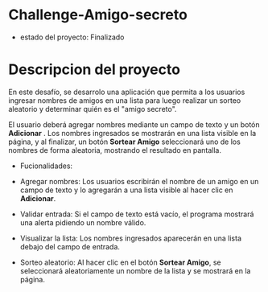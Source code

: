 # Challenge-Amigo-secreto

- estado del proyecto: Finalizado

# Descripcion del proyecto

En este desafío, se desarrolo una aplicación que permita a los usuarios ingresar nombres de amigos en una lista para luego realizar un sorteo aleatorio y determinar quién es el "amigo secreto".

El usuario deberá agregar nombres mediante un campo de texto y un botón **Adicionar** . Los nombres ingresados se mostrarán en una lista visible en la página, y al finalizar, un botón **Sortear Amigo** seleccionará uno de los nombres de forma aleatoria, mostrando el resultado en pantalla.

- Fucionalidades:
  
- Agregar nombres: Los usuarios escribirán el nombre de un amigo en un campo de texto y lo agregarán a una lista visible al hacer clic en **Adicionar**.

- Validar entrada: Si el campo de texto está vacío, el programa mostrará una alerta pidiendo un nombre válido.

- Visualizar la lista: Los nombres ingresados aparecerán en una lista debajo del campo de entrada.

- Sorteo aleatorio: Al hacer clic en el botón **Sortear Amigo**, se seleccionará aleatoriamente un nombre de la lista y se mostrará en la página.
